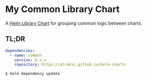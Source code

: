 # My Common Library Chart

A [Helm Library Chart](https://helm.sh/docs/topics/library_charts/#helm) for grouping common logic between charts.

## TL;DR

```yaml
dependencies:
  - name: common
    version: 0.x.x
    repository: https://atrakic.github.io/helm-charts
```

```bash
$ helm dependency update
```
